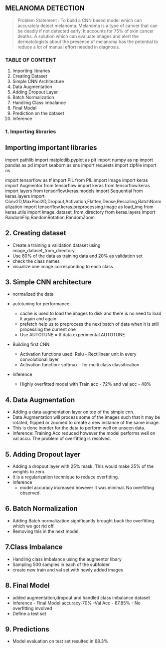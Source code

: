 ## MELANOMA DETECTION
> Problem Statement : To build a CNN based model which can accurately detect melanoma. Melanoma is a type of cancer that can be deadly if not detected early. It accounts for 75% of skin cancer deaths. A solution which can evaluate images and alert the dermatologists about the presence of melanoma has the potential to reduce a lot of manual effort needed in diagnosis.


### TABLE OF CONTENT
1. Importing libraries
2. Creating Dataset
3. Simple CNN Architecture
4. Data Augmentation 
5. Adding Dropout Layer
6. Batch Normalization
7. Handling Class imbalance
8. Final Model
9. Prediction on the dataset
10. Inference  



### 1. Importing libraries
## Importing important libraries
import pathlib
import matplotlib.pyplot as plt
import numpy as np
import pandas as pd
import seaborn as sns
import requests
import zipfile
import os


import tensorflow as tf
import PIL
from PIL import Image
import keras
import Augmentor
from tensorflow import keras
from tensorflow.keras import layers
from tensorflow.keras.models import Sequential
from keras.layers import Conv2D,MaxPool2D,Dropout,Activation,Flatten,Dense,Rescaling,BatchNormalization
import tensorflow.keras.preprocessing.image as load_img
from keras.utils import image_dataset_from_directory
from keras.layers import RandomFlip,RandomRotation,RandomZoom


## 2. Creating dataset
- Create a training a validation dataset using image_dataset_from_directory.
- Use 80% of the data as training data and 20% as validation set
- check the class names
- visualize one image corresponding to each class

## 3. Simple CNN architecture
- normalized the data
- autotuning for performance:
    - cache is used to load the images to disk and there is no need to load it again and again
    - prefetch help us to preprocess the next batch of data when it is still processing the current one
    - Use AUTOTUNE = tf.data.experimental.AUTOTUNE 
- Building first CNN
    - Activation functions used: Relu - Rectilinear unit in every convolutional layer
    - Activation function: softmax - for multi class classification

- Inference
    - Highly overfitted model with Train acc - 72% and val acc - 48%

## 4. Data Augmentation
- Adding a data augmentation layer on top of the simple cnn.
- Data Augmentation will process some of the images such that it may be rotated, flipped or zoomed to create a new instance of the same image.
- This is done inorder for the data to perform well on unseen data.
- Inference: Training Acc reduced however the model performs well on val accu. The problem of overfitting is resolved.

## 5. Adding Dropout layer
- Adding a dropout layer with 25% mask. This would make 25% of the weights to zero. 
- It is a regularization technique to reduce overfitting.
- Inference
    - model accuracy increased however it was minimal. No overfitting observed.
## 6. Batch Normalization
- Adding Batch normalization significantly brought back the overfitting which we got rid off.
- Removing this in the next model.

## 7.Class Imbalance
- Handling class imbalance using the augmentor libary
- Sampling 500 samples in each of the subfolder
- create new train and val set with newly added images


## 8. Final Model
- added augmentation,dropout and handled class imbalance dataset
- Inference - Final Model accuracy-70%
            -Val Acc - 67.85%
            - No overfitting involved
- Define a test set

## 9. Predictions
- Model evaluation on test set resulted in 68.3%
